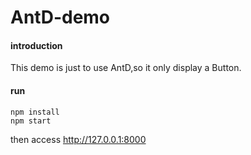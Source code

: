 # AntD-demo
#### introduction
This demo is just to use AntD,so it only display a Button.
#### run
```
npm install
npm start
```
then access <http://127.0.0.1:8000>
